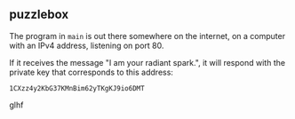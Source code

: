 puzzlebox
---------

The program in `main` is out there somewhere on the internet, on a computer with an IPv4 address, listening on port 80.

If it receives the message "I am your radiant spark.", it will respond with the private key that corresponds to this address:

`1CXzz4y2KbG37KMnBim62yTKgKJ9io6DMT`

glhf
